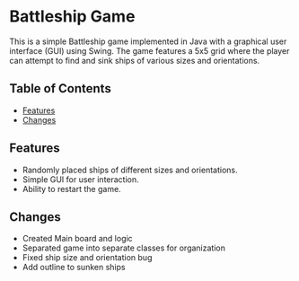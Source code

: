 # Battleship Game

This is a simple Battleship game implemented in Java with a graphical user interface (GUI) using Swing. The game features a 5x5 grid where the player can attempt to find and sink ships of various sizes and orientations.

## Table of Contents

-   [Features](#features)
-   [Changes](#changes)

## Features

-   Randomly placed ships of different sizes and orientations.
-   Simple GUI for user interaction.
-   Ability to restart the game.

## Changes

-   Created Main board and logic
-   Separated game into separate classes for organization
-   Fixed ship size and orientation bug
-   Add outline to sunken ships
